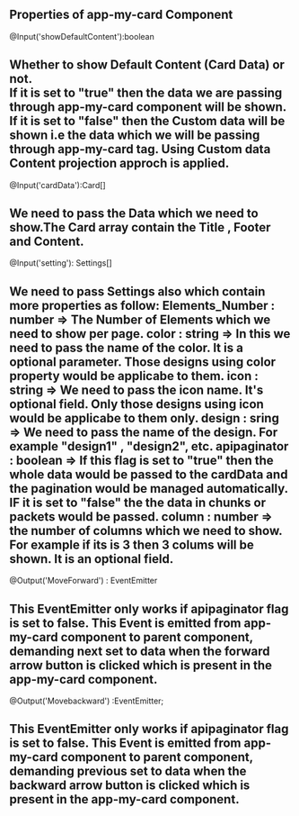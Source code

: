 Properties of app-my-card Component
--------------------------------------------------------------------------------------------------------------------------------
@Input('showDefaultContent'):boolean

Whether to show Default Content (Card Data) or not.  
If it is set to "true" then the data we are passing through app-my-card component will be shown.
If it is set to "false" then the Custom data will be shown i.e the data which we will be passing through app-my-card tag. Using
Custom data Content projection approch is applied.
---------------------------------------------------------------------------------------------------------------------------------
@Input('cardData'):Card[]

We need to pass the Data which we need to show.The Card array contain the Title , Footer and Content.
---------------------------------------------------------------------------------------------------------------------------------
@Input('setting'): Settings[]

We need to pass Settings also which contain more properties as follow:
Elements_Number : number  => The Number of Elements which we need to show per page.
color           : string  => In this we need to pass the name of the color. It is a optional parameter. Those designs using
                             color property would be applicabe to them.
icon            : string  => We need to pass the icon name. It's optional field. Only those designs using icon would be
 							 applicabe to them only.
design          : sring   => We need to pass the name of the design. For example "design1" , "design2", etc.
apipaginator    : boolean => If this flag is set to "true" then the whole data would be passed to the cardData and the 
                             pagination would be managed automatically. IF it is set to "false" the the data in chunks or 
                             packets would be passed.
column          : number  => the number of columns which we need to show. For example if its is 3 then 3 colums will be shown.
                             It is an optional field.
----------------------------------------------------------------------------------------------------------------------------------
@Output('MoveForward') : EventEmitter

This EventEmitter only works if apipaginator flag is set to false. This Event is emitted from app-my-card component to parent 
component, demanding next set to data when the forward arrow button is clicked which is present in the app-my-card component.
-----------------------------------------------------------------------------------------------------------------------------------
@Output('Movebackward') :EventEmitter;

This EventEmitter only works if apipaginator flag is set to false. This Event is emitted from app-my-card component to parent 
component, demanding previous set to data when the backward arrow button is clicked which is present in the app-my-card component.
------------------------------------------------------------------------------------------------------------------------------------
